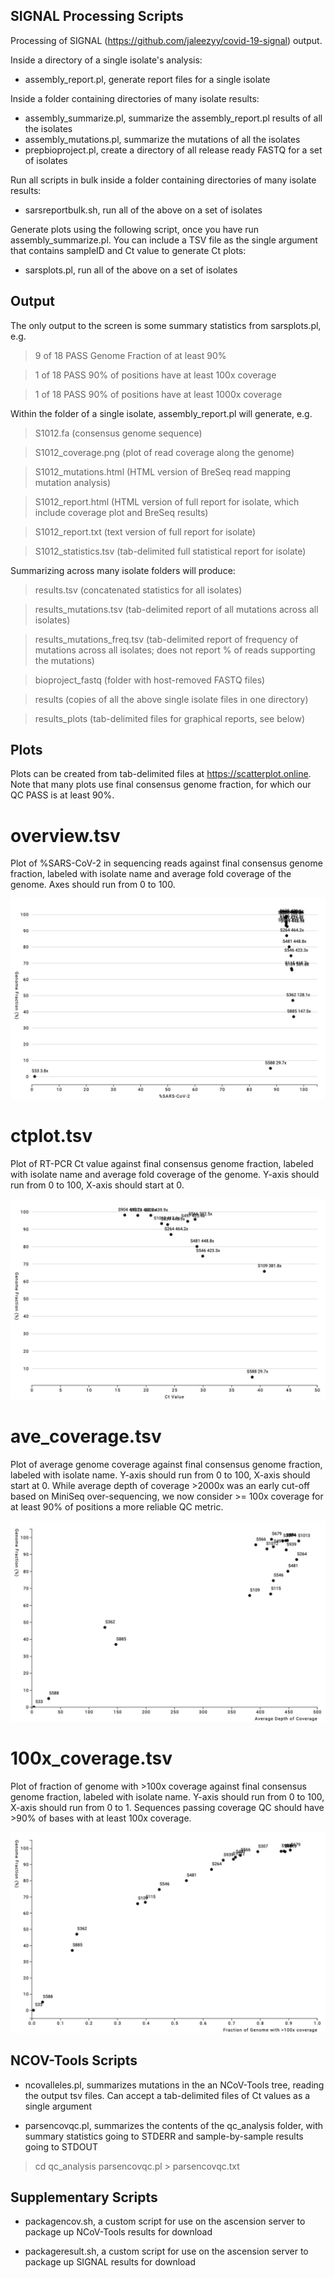 ## SIGNAL Processing Scripts

Processing of SIGNAL (https://github.com/jaleezyy/covid-19-signal) output.

Inside a directory of a single isolate's analysis:

* assembly_report.pl, generate report files for a single isolate

Inside a folder containing directories of many isolate results:

* assembly_summarize.pl, summarize the assembly_report.pl results of all the isolates
* assembly_mutations.pl, summarize the mutations of all the isolates
* prepbioproject.pl, create a directory of all release ready FASTQ for a set of isolates

Run all scripts in bulk inside a folder containing directories of many isolate results:

* sarsreportbulk.sh, run all of the above on a set of isolates

Generate plots using the following script, once you have run assembly_summarize.pl. You can include a TSV file as the single argument that contains sampleID and Ct value to generate Ct plots:

* sarsplots.pl, run all of the above on a set of isolates

## Output

The only output to the screen is some summary statistics from sarsplots.pl, e.g.

> 9 of 18 PASS Genome Fraction of at least 90%

> 1 of 18 PASS 90% of positions have at least 100x coverage

> 1 of 18 PASS 90% of positions have at least 1000x coverage

Within the folder of a single isolate, assembly_report.pl will generate, e.g.

> S1012.fa (consensus genome sequence)

> S1012_coverage.png (plot of read coverage along the genome)

> S1012_mutations.html (HTML version of BreSeq read mapping mutation analysis)

> S1012_report.html (HTML version of full report for isolate, which include coverage plot and BreSeq results)

> S1012_report.txt (text version of full report for isolate)

> S1012_statistics.tsv (tab-delimited full statistical report for isolate)

Summarizing across many isolate folders will produce:

> results.tsv (concatenated statistics for all isolates)

> results_mutations.tsv (tab-delimited report of all mutations across all isolates)

> results_mutations_freq.tsv (tab-delimited report of frequency of mutations across all isolates; does not report % of reads supporting the mutations)

> bioproject_fastq (folder with host-removed FASTQ files)

> results (copies of all the above single isolate files in one directory)

> results_plots (tab-delimited files for graphical reports, see below)

## Plots

Plots can be created from tab-delimited files at https://scatterplot.online. Note that many plots use final consensus genome fraction, for which our QC PASS is at least 90%.

# overview.tsv

Plot of %SARS-CoV-2 in sequencing reads against final consensus genome fraction, labeled with isolate name and average fold coverage of the genome. Axes should run from 0 to 100.

![overview.tsv](/images/overview.jpg)

# ctplot.tsv

Plot of RT-PCR Ct value against final consensus genome fraction, labeled with isolate name and average fold coverage of the genome. Y-axis should run from 0 to 100, X-axis should start at 0.

![overview.tsv](/images/ctplot.jpg)

# ave_coverage.tsv

Plot of average genome coverage against final consensus genome fraction, labeled with isolate name. Y-axis should run from 0 to 100, X-axis should start at 0. While average depth of coverage >2000x was an early cut-off based on MiniSeq over-sequencing, we now consider >= 100x coverage for at least 90% of positions a more reliable QC metric.

![overview.tsv](/images/ave_coverage.jpg)

# 100x_coverage.tsv

Plot of fraction of genome with >100x coverage against final consensus genome fraction, labeled with isolate name. Y-axis should run from 0 to 100, X-axis should run from 0 to 1. Sequences passing coverage QC should have >90% of bases with at least 100x coverage.

![overview.tsv](/images/100x_coverage.jpg)

## NCOV-Tools Scripts

* ncovalleles.pl, summarizes mutations in the an NCoV-Tools tree, reading the output tsv files. Can accept a tab-delimited files of Ct values as a single argument

* parsencovqc.pl, summarizes the contents of the qc_analysis folder, with summary statistics going to STDERR and sample-by-sample results going to STDOUT

> cd qc_analysis
> parsencovqc.pl > parsencovqc.txt

## Supplementary Scripts

* packagencov.sh, a custom script for use on the ascension server to package up NCoV-Tools results for download

* packageresult.sh, a custom script for use on the ascension server to package up SIGNAL results for download
